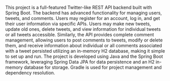 This project is a full-featured Twitter-like REST API backend built with Spring Boot. The backend has advanced functionality for managing users, tweets, and comments. Users may register for an account, log in, and get their user information via specific APIs.
Users may make new tweets, update old ones, delete tweets, and view information for individual tweets or all tweets accessible. Similarly, the API provides complete comment management, allowing users to post comments to tweets, modify or delete them, and receive information about individual or all comments associated with a tweet persisted utilizing an in-memory H2 database, making it simple to set up and run.
The project is developed using Java and the Spring Boot framework, leveraging Spring Data JPA for data persistence and an H2 in-memory database for storage. Gradle is used for project management and dependency resolution.


